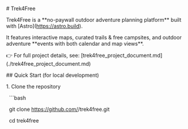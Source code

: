 \# Trek4Free



Trek4Free is a \*\*no-paywall outdoor adventure planning platform\*\* built with \[Astro](https://astro.build).  

It features interactive maps, curated trails \& free campsites, and outdoor adventure \*\*events with both calendar and map views\*\*.



👉 For full project details, see: \[trek4free\_project\_document.md](./trek4free\_project\_document.md)



\## Quick Start (for local development)



1\. Clone the repository  

&nbsp;  ```bash

&nbsp;  git clone https://github.com/<your-username>/trek4free.git

&nbsp;  cd trek4free



